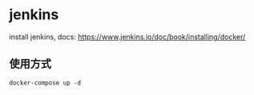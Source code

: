 # jenkins
install jenkins, docs: https://www.jenkins.io/doc/book/installing/docker/

## 使用方式
```shell
docker-compose up -d
```